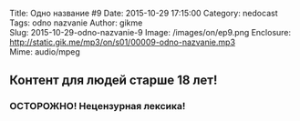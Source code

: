 Title: Одно название #9
Date: 2015-10-29 17:15:00
Category: nedocast  
Tags: odno nazvanie
Author: gikme  
Slug: 2015-10-29-odno-nazvanie-9
Image: /images/on/ep9.png
Enclosure: http://static.gik.me/mp3/on/s01/00009-odno-nazvanie.mp3  
Mime: audio/mpeg

## Контент для людей старше 18 лет!

### ОСТОРОЖНО! Нецензурная лексика!
